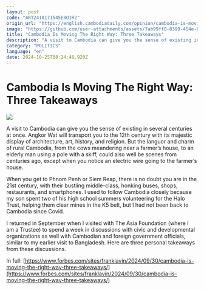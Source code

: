```yaml
---
layout: post
code: "ART2410171545E8OIR2"
origin_url: "https://english.cambodiadaily.com/opinion/cambodia-is-moving-the-right-way-three-takeaways-189538/"
image: "https://github.com/user-attachments/assets/7ab99ff0-8399-454e-865d-ea066dc11267"
title: "Cambodia Is Moving The Right Way: Three Takeaways"
description: "A visit to Cambodia can give you the sense of existing in several centuries at once."
category: "POLITICS"
language: "en"
date: 2024-10-25T08:24:46.920Z
---
```


# Cambodia Is Moving The Right Way: Three Takeaways

 ![](https://github.com/user-attachments/assets/699b3ebb-e6af-44d0-9b16-ca6a4432b547)

A visit to Cambodia can give you the sense of existing in several centuries at once. Angkor Wat will transport you to the 12th century with its majestic display of architecture, art, history, and religion. But the languor and charm of rural Cambodia, from the cows meandering near a farmer’s house, to an elderly man using a pole with a skiff, could also well be scenes from centuries ago, except when you notice an electric wire going to the farmer’s house.

When you get to Phnom Penh or Siem Reap, there is no doubt you are in the 21st century, with their bustling middle-class, honking buses, shops, restaurants, and smartphones. I used to follow Cambodia closely because my son spent two of his high school summers volunteering for the Halo Trust, helping them clear mines in the K5 belt, but I had not been back to Cambodia since Covid.

I returned in September when I visited with The Asia Foundation (where I am a Trustee) to spend a week in discussions with civic and developmental organizations as well with Cambodian and foreign government officials, similar to my earlier visit to Bangladesh. Here are three personal takeaways from these discussions.

In full: [https://www.forbes.com/sites/franklavin/2024/09/30/cambodia-is-moving-the-right-way-three-takeaways/](https://www.forbes.com/sites/franklavin/2024/09/30/cambodia-is-moving-the-right-way-three-takeaways/)